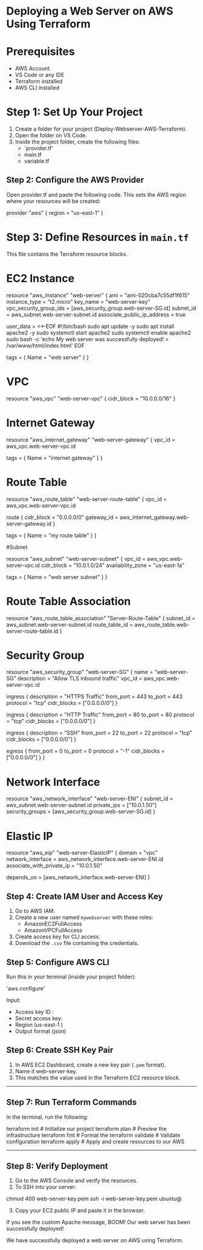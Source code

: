 
# Deploying a Web Server on AWS Using Terraform

# Prerequisites

- AWS Account  
- VS Code or any IDE  
- Terraform installed  
- AWS CLI installed  



# Step 1: Set Up Your Project

1. Create a folder for your project (Deploy-Webserver-AWS-Terraform).
2. Open the folder on VS Code.
3. Inside the project folder, create the following files:
   - `provider.tf'
   -  main.tf
   - variable.tf



## Step 2: Configure the AWS Provider

Open provider.tf and paste the following code. This sets the AWS region where your resources will be created:

provider "aws" {
  region = "us-east-1"
}



# Step 3: Define Resources in `main.tf`

This file contains the Terraform resource blocks.

# EC2 Instance

resource "aws_instance" "web-server" {
  ami                         = "ami-020cba7c55df1f615"
  instance_type               = "t2.micro"
  key_name                    = "web-server-key"
  vpc_security_group_ids      = [aws_security_group.web-server-SG.id]
  subnet_id                   = aws_subnet.web-server-subnet.id
  associate_public_ip_address = true

  user_data = <<-EOF
              #!/bin/bash
              sudo apt update -y
              sudo apt install apache2 -y
              sudo systemctl start apache2
              sudo systemctl enable apache2
              sudo bash -c 'echo My web server was successfully deployed! > /var/www/html/index.html'
              EOF

  tags = {
    Name = "web server"
  }
}


# VPC

resource "aws_vpc" "web-server-vpc" {
  cidr_block = "10.0.0.0/16"
}


# Internet Gateway

resource "aws_internet_gateway" "web-server-gateway" {
  vpc_id = aws_vpc.web-server-vpc.id

  tags = {
    Name = "internet gateway"
  }
}


# Route Table

resource "aws_route_table" "web-server-route-table" {
  vpc_id = aws_vpc.web-server-vpc.id

  route {
    cidr_block = "0.0.0.0/0"
    gateway_id = aws_internet_gateway.web-server-gateway.id
  }

  tags = {
    Name = "my route table"
  }
}


#Subnet

resource "aws_subnet" "web-server-subnet" {
  vpc_id            = aws_vpc.web-server-vpc.id
  cidr_block        = "10.0.1.0/24"
  availability_zone = "us-east-1a"

  tags = {
    Name = "web server subnet"
  }
}

# Route Table Association

resource "aws_route_table_association" "Server-Route-Table" {
  subnet_id      = aws_subnet.web-server-subnet.id
  route_table_id = aws_route_table.web-server-route-table.id
}

# Security Group

resource "aws_security_group" "web-server-SG" {
  name        = "web-server-SG"
  description = "Allow TLS inbound traffic"
  vpc_id      = aws_vpc.web-server-vpc.id

  ingress {
    description = "HTTPS Traffic"
    from_port   = 443
    to_port     = 443
    protocol    = "tcp"
    cidr_blocks = ["0.0.0.0/0"]
  }

  ingress {
    description = "HTTP Traffic"
    from_port   = 80
    to_port     = 80
    protocol    = "tcp"
    cidr_blocks = ["0.0.0.0/0"]
  }

  ingress {
    description = "SSH"
    from_port   = 22
    to_port     = 22
    protocol    = "tcp"
    cidr_blocks = ["0.0.0.0/0"]
  }

  egress {
    from_port   = 0
    to_port     = 0
    protocol    = "-1"
    cidr_blocks = ["0.0.0.0/0"]
  }
}

# Network Interface

resource "aws_network_interface" "web-server-ENI" {
  subnet_id       = aws_subnet.web-server-subnet.id
  private_ips     = ["10.0.1.50"]
  security_groups = [aws_security_group.web-server-SG.id]
}


# Elastic IP

resource "aws_eip" "web-server-ElasticIP" {
  domain                   = "vpc"
  network_interface        = aws_network_interface.web-server-ENI.id
  associate_with_private_ip = "10.0.1.50"

  depends_on = [aws_network_interface.web-server-ENI]
}


## Step 4: Create IAM User and Access Key

1. Go to AWS IAM.
2. Create a new user named `mywebserver` with these roles:
   - AmazonEC2FullAccess
   - AmazonVPCFullAccess
3. Create access key for CLI access.
4. Download the `.csv` file containing the credentials.


## Step 5: Configure AWS CLI

Run this in your terminal (inside your project folder):

'aws configure'

Input:

- Access key ID  :
- Secret access key:  
- Region (us-east-1 ) 
- Output format (json)


## Step 6: Create SSH Key Pair

1. In AWS EC2 Dashboard, create a new key pair (`.pem` format).
2. Name it web-server-key.
3. This matches the value used in the Terraform EC2 resource block.

---

## Step 7: Run Terraform Commands

In the terminal, run the following:

terraform init          # Initialize our project
terraform plan          # Preview the infrastructure
terraform fmt           # Format the 
terraform validate      # Validate configuration
terraform apply         # Apply and create resources to our AWS

---

## Step 8: Verify Deployment

1. Go to the AWS Console and verify the resources.
2. To SSH into your server:

chmod 400 web-server-key.pem
ssh -i web-server-key.pem ubuntu@<your-ec2-public-ip>

3. Copy your EC2 public IP and paste it in the browser.

If you see the custom Apache message, BOOM! Our web server has been successfully deployed!



We have successfully deployed a web server on AWS using Terraform.
